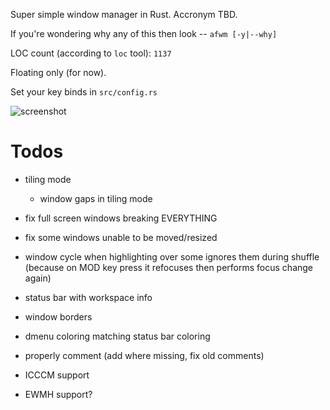 Super simple window manager in Rust. Accronym TBD.

If you're wondering why any of this then look -- `afwm [-y|--why]`

LOC count (according to `loc` tool): `1137`

Floating only (for now).

Set your key binds in `src/config.rs`

![screenshot](https://github.com/grufwub/afwm/raw/master/screenshot.png)

# Todos

- tiling mode
  - window gaps in tiling mode

- fix full screen windows breaking EVERYTHING

- fix some windows unable to be moved/resized

- window cycle when highlighting over some ignores them during shuffle
  (because on MOD key press it refocuses then performs focus change again)

- status bar with workspace info

- window borders

- dmenu coloring matching status bar coloring

- properly comment (add where missing, fix old comments)

- ICCCM support

- EWMH support?
